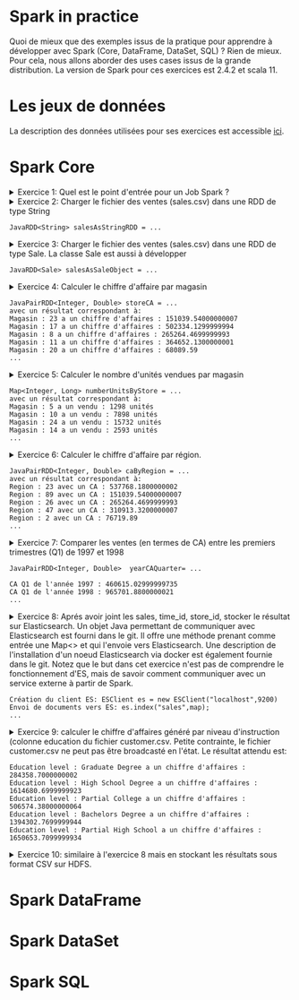 # Spark in practice
Quoi de mieux que des exemples issus de la pratique pour apprendre à développer avec Spark (Core, DataFrame, DataSet, SQL) ? Rien de mieux. Pour cela, nous allons aborder des uses cases issus de la grande distribution. La version de Spark pour ces exercices est 2.4.2 et scala 11.  

# Les jeux de données
La description des données utilisées pour ses exercices est accessible [ici](https://github.com/Ahmed-Gater/spark-in-practice/blob/master/datasetdescription.md).
# Spark Core

<details><summary>Exercice 1: Quel est le point d'entrée pour un Job Spark ?</summary>
<p>

#### C'est SparkSession !!!
```
import org.apache.spark.sql.SparkSession;
SparkSession sparkSession = SparkSession
                .builder()
                .appName("Mining Frequent Itemset/Assiocation rules from purchasing basket")
                .master("local[*]")
                .config("spark.sql.warehouse.dir", "warehouseLocation") //adding config parameters
                .getOrCreate();
```
</p>
</details>

<details><summary>Exercice 2: Charger le fichier des ventes (sales.csv) dans une RDD de type String

```
JavaRDD<String> salesAsStringRDD = ...
```

</summary>  
<p>
  
#### Charger le fichier texte en utilisant la méthode textFile de Java Spark Contexte !!!
```
import org.apache.spark.api.java.JavaRDD;
import org.apache.spark.api.java.JavaSparkContext;
JavaSparkContext jsc = JavaSparkContext.fromSparkContext(sparkSession.sparkContext());
JavaRDD<String> salesAsStringRDD = jsc.textFile("data/sales.csv");
// Afficher 4 éléments de la RDD
salesAsStringRDD.take(4).stream().forEach(System.out::println);
```
avec comme résultat:

```
product_id;time_id;customer_id;promotion_id;store_id;store_sales;store_cost;unit_sales
337;371;6280;0;2;1.5;0.51;2.0
1512;371;6280;0;2;1.62;0.6318;3.0
963;371;4018;0;2;2.4;0.72;1.0

```
</p>
</details>

<details><summary>Exercice 3: Charger le fichier des ventes (sales.csv) dans une RDD de type Sale. La classe Sale est aussi à développer

```
JavaRDD<Sale> salesAsSaleObject = ...
```
</summary>  

#### Charger le fichier comme à l'exercice 2 et mapper chaque ligne vers un objet Sale qu'on aura créé !!!

```
import org.apache.spark.api.java.JavaRDD;
import org.apache.spark.api.java.JavaSparkContext;
import org.apache.spark.api.java.function.Function;

JavaRDD<Sale> salesAsObjects = JavaSparkContext.fromSparkContext(sparkSession.sparkContext())
                .textFile("data/sales.csv")
                .map((Function<String, Sale>) s -> Sale.parse(s, ";"));
```
avec comme résultat:

```
Sale(productId=337, timeId=371, customerId=6280, promotionId=0, storeId=2, storeSales=1.5, storeCost=0.51, unitSales=2.0)
Sale(productId=1512, timeId=371, customerId=6280, promotionId=0, storeId=2, storeSales=1.62, storeCost=0.6318, unitSales=3.0)
Sale(productId=963, timeId=371, customerId=4018, promotionId=0, storeId=2, storeSales=2.4, storeCost=0.72, unitSales=1.0)
```
</details>

<details><summary>Exercice 4: Calculer le chiffre d'affaire par magasin

```
JavaPairRDD<Integer, Double> storeCA = ...
avec un résultat correspondant à: 
Magasin : 23 a un chiffre d'affaires : 151039.54000000007
Magasin : 17 a un chiffre d'affaires : 502334.1299999994
Magasin : 8 a un chiffre d'affaires : 265264.4699999993
Magasin : 11 a un chiffre d'affaires : 364652.1300000001
Magasin : 20 a un chiffre d'affaires : 68089.59
...
```
</summary>  

#### On peut le faire avec reduceByKey ou groupByKey. Cependant, il faut privilègier reduceByKey, car un calcul intermédiaire se fait au niveau de chaque partition avant d'envoyer les résultats sur le réseau. Ce qui fait qu'on n'envoie qu'un tuple par clé et par partition. Conséquence, moins de trafic réseau !!!

* Solution avec reduceByKey

```
import org.apache.spark.api.java.JavaPairRDD;
import org.apache.spark.api.java.JavaRDD;
import org.apache.spark.api.java.JavaSparkContext;
import org.apache.spark.api.java.function.Function;
import org.apache.spark.api.java.function.Function2;
import org.apache.spark.api.java.function.PairFunction;
import org.apache.spark.sql.SparkSession;
import scala.Tuple2;

JavaPairRDD<Integer, Double> storeCA = JavaSparkContext.fromSparkContext(sparkSession.sparkContext())
                .textFile(filePath)
                .map((Function<String, Sale>) s -> Sale.parse(s, ";"));
                .mapToPair((PairFunction<Sale, Integer, Double>) sale -> new Tuple2<>(sale.getStoreId(), sale.getStoreSales() * sale.getUnitSales()))
                .reduceByKey((Function2<Double, Double, Double>) (a, b) -> a + b);
storeCA.collectAsMap().forEach((k,v) -> System.out.println("Magasin : " + k + " a un chiffre d'affaires : " + v));
```

* Solution avec groupByKey

```
import org.apache.spark.api.java.JavaPairRDD;
import org.apache.spark.api.java.JavaRDD;
import org.apache.spark.api.java.JavaSparkContext;
import org.apache.spark.api.java.function.Function;
import org.apache.spark.api.java.function.Function2;
import org.apache.spark.api.java.function.PairFunction;
import org.apache.spark.sql.SparkSession;
import scala.Tuple2;

JavaPairRDD<Integer, Double> storeCA = JavaSparkContext.fromSparkContext(sparkSession.sparkContext())
                .textFile(filePath)
                .map((Function<String, Sale>) s -> Sale.parse(s, ";"))
                .mapToPair((PairFunction<Sale, Integer, Double>) sale -> new Tuple2<>(sale.getStoreId(), sale.getStoreSales() * sale.getUnitSales()))
                .groupByKey()
                .mapToPair((PairFunction<Tuple2<Integer, Iterable<Double>>, Integer, Double>) storeSalesCA -> new Tuple2<>(storeSalesCA._1(),
                        StreamSupport.stream(storeSalesCA._2().spliterator(), false).reduce((x, y) -> x + y).get())
                );
        storeCA.collectAsMap().forEach((k,v) -> System.out.println("Magasin : " + k + " a un chiffre d'affaires : " + v));
  
```

</details>

<details><summary>Exercice 5: Calculer le nombre d'unités vendues par magasin

```
Map<Integer, Long> numberUnitsByStore = ...
avec un résultat correspondant à: 
Magasin : 5 a un vendu : 1298 unités
Magasin : 10 a un vendu : 7898 unités
Magasin : 24 a un vendu : 15732 unités
Magasin : 14 a un vendu : 2593 unités
...
```
</summary>  

#### Mapper la RDD vers une Map de type Pair et faire un countByKey 
```
Map<Integer, Long> numberUnitsByStore = JavaSparkContext.fromSparkContext(sparkSession.sparkContext())
                .textFile(filePath)
                .map((Function<String, Sale>) s -> Sale.parse(s, ";"))
                .mapToPair((PairFunction<Sale, Integer, Double>) sale -> new Tuple2<>(sale.getStoreId(), sale.getUnitSales()))
                .countByKey();
numberUnitsByStore.forEach((k,v) -> System.out.println("Magasin : " + k + " a un vendu : " + v + " unités"));
```

</details>

<details><summary>Exercice 6: Calculer le chiffre d'affaire par région.  

```
JavaPairRDD<Integer, Double> caByRegion = ...
avec un résultat correspondant à: 
Region : 23 avec un CA : 537768.1800000002
Region : 89 avec un CA : 151039.54000000007
Region : 26 avec un CA : 265264.4699999993
Region : 47 avec un CA : 310913.3200000007
Region : 2 avec un CA : 76719.89
...
```
</summary>

#### Broadcaster le dataset store (qui est très léger) et faire un Map-side Join !!!

```
import org.apache.spark.api.java.JavaPairRDD;
import org.apache.spark.api.java.JavaRDD;
import org.apache.spark.api.java.JavaSparkContext;
import org.apache.spark.api.java.function.Function;
import org.apache.spark.api.java.function.Function2;
import org.apache.spark.api.java.function.PairFunction;
import org.apache.spark.broadcast.Broadcast;
import org.apache.spark.sql.SparkSession;
import scala.Tuple2;
import scala.reflect.ClassTag$;

// Lecture du fichier store à broadcaster (fichier très petit)
Map<Integer, Integer> storeRegionMapRdd = JavaSparkContext.fromSparkContext(sparkSession.sparkContext())
                .textFile("data/store.csv")
                .mapToPair((PairFunction<String, Integer, Integer>) s -> {
                    Store parse = Store.parse(s);
                    return new Tuple2<>(parse.getId(), parse.getRegionId());
                })
                .collectAsMap();
Broadcast<Map<Integer, Integer>> storeRegionMap = sparkSession.sparkContext().broadcast(storeRegionMapRdd, ClassTag$.MODULE$.apply(Map.class));

// Faire un Map-side Join
JavaPairRDD<Integer, Double> caByRegion = JavaSparkContext.fromSparkContext(sparkSession.sparkContext())
                .textFile("data/sales.csv")
                .mapToPair((PairFunction<String, Integer, Double>) s -> {
                    Sale sale = Sale.parse(s);
                    return new Tuple2<>(storeRegionMap.value().getOrDefault(sale.getStoreId(), -1),
                            sale.getUnitSales() * sale.getStoreSales());
                })
                .reduceByKey((Function2<Double, Double, Double>) (a, b) -> a + b);

caByRegion.collectAsMap().forEach((k,v) -> System.out.println("Region : " + k + " avec un CA : " + v ));
```

</details>

<details><summary>Exercice 7: Comparer les ventes (en termes de CA) entre les premiers trimestres (Q1) de 1997 et 1998    

```
JavaPairRDD<Integer, Double>  yearCAQuarter= ...

CA Q1 de l'année 1997 : 460615.02999999735
CA Q1 de l'année 1998 : 965701.8800000021
...
```

</summary>

```
// Clé=TimeId et Valeur=Année
Map<Integer, Integer> quarterTimeId = JavaSparkContext.fromSparkContext(sparkSession.sparkContext())
                .textFile(timeByDayFilePath)
                .map((Function<String, TimeByDay>) s -> TimeByDay.parse(s))
                .filter((Function<TimeByDay, Boolean>) s -> s.getQuarter().equals(quarter))
                .mapToPair((PairFunction<TimeByDay, Integer, Integer>) timeByDay -> new Tuple2<>(timeByDay.getTimeId(),         
                                    timeByDay.getTheYear()))
                .collectAsMap();

Broadcast<Map<Integer, Integer>> filteredTimeIds = sparkSession.sparkContext().broadcast(quarterTimeId,   
                                                                                       ClassTag$.MODULE$.apply(Map.class));
JavaPairRDD<Integer, Double>  yearCAQuarter= JavaSparkContext.fromSparkContext(sparkSession.sparkContext())
                .textFile(salesFilePath)
                .map((Function<String, Sale>) s -> Sale.parse(s))
                .filter((Function<Sale, Boolean>) sale -> filteredTimeIds.value().containsKey(sale.getTimeId()))
                .mapToPair((PairFunction<Sale, Integer, Double>) sale ->
                        new Tuple2<>(filteredTimeIds.value().getOrDefault(sale.getTimeId(), -1), sale.getStoreSales() * 
                                                                                                  sale.getUnitSales()))
                .reduceByKey((x, y) -> x + y);
yearCAQuarter.collectAsMap().forEach((k,v) -> System.out.println("CA " + quarter + " de l'année " + k + " : " + v ));
```

</details>

<details><summary>Exercice 8: Aprés avoir joint les sales, time_id, store_id, stocker le résultat sur Elasticsearch. Un objet Java permettant de communiquer avec Elasticsearch est fourni dans le git. Il offre une méthode prenant comme entrée une Map<> et qui l'envoie vers Elasticsearch. Une description de l'installation d'un noeud Elasticsearch via docker est également fournie dans le git. Notez que le but dans cet exercice n'est pas de comprendre le fonctionnement d'ES, mais de savoir comment communiquer avec un service externe à partir de Spark.      

```
Création du client ES: ESClient es = new ESClient("localhost",9200)  
Envoi de documents vers ES: es.index("sales",map);
...
```

</summary>

```
import com.fasterxml.jackson.databind.ObjectMapper;
import org.aga.sparkinpractice.clients.ESClient;
import org.aga.sparkinpractice.model.Sale;
import org.apache.spark.api.java.JavaPairRDD;
import org.apache.spark.api.java.JavaRDD;
import org.apache.spark.api.java.JavaSparkContext;
import org.apache.spark.api.java.function.*;
import org.apache.spark.sql.SparkSession;

JavaRDD<Sale> sales = JavaSparkContext.fromSparkContext(sparkSession.sparkContext())
                .textFile(salesFilePath)
                .map((Function<String, Sale>) s -> Sale.parse(s));
// Option 1 avec foreachPartition
sales.foreachPartition((VoidFunction<Iterator<Sale>>) saleIterator -> {
            ESClient es = new ESClient("localhost",9200) ;
            ObjectMapper oMapper = new ObjectMapper();
            saleIterator.forEachRemaining(sale -> {
                Map<String, Object> map = oMapper.convertValue(sale, Map.class);
                es.index("sales",map);
            });
});
// Option 2 avec mapPartitions
sales.mapPartitions((FlatMapFunction<Iterator<Sale>, Object>) saleIterator -> {
            ESClient es = new ESClient("localhost",9200) ;
            ObjectMapper oMapper = new ObjectMapper();
            saleIterator.forEachRemaining(sale -> {
                Map<String, Object> map = oMapper.convertValue(sale, Map.class);
                es.index("sales",map);
            });
            return null;
}).take(1);

```
</details>

<details><summary>Exercice 9: calculer le chiffre d'affaires généré par niveau d'instruction (colonne education du fichier customer.csv.
  Petite contrainte, le fichier customer.csv ne peut pas être broadcasté en l'état.
  Le résultat attendu est:
  
  ```
  Education level : Graduate Degree a un chiffre d'affaires : 284358.7000000002
  Education level : High School Degree a un chiffre d'affaires : 1614680.6999999923
  Education level : Partial College a un chiffre d'affaires : 506574.38000000064
  Education level : Bachelors Degree a un chiffre d'affaires : 1394302.7699999944
  Education level : Partial High School a un chiffre d'affaires : 1650653.7099999934
  ```
  
  </summary>
  
  ```
  JavaPairRDD<Long, String> customerEducationLevel = JavaSparkContext.fromSparkContext(sparkSession.sparkContext())
                .textFile(customerFilePath)
                .mapToPair((PairFunction<String, Long, String>) s -> {
                    Customer parse = Customer.parse(s);
                    return new Tuple2<>(parse.getCustomerId(), parse.getEducation());
                });

        JavaPairRDD<Long, Double> customerSales = JavaSparkContext.fromSparkContext(sparkSession.sparkContext())
                .textFile(salesFilePath)
                .mapToPair((PairFunction<String, Long, Double>) s -> {
                            Sale parse = Sale.parse(s);
                            return new Tuple2<>(parse.getCustomerId(), parse.getUnitSales() * parse.getStoreSales());
                        }
                );
        JavaPairRDD<String, Double> educationExpenses =
                customerSales.join(customerEducationLevel)
                        .values()
                        .mapToPair((PairFunction<Tuple2<Double, String>, String, Double>) t ->
                                    new Tuple2<>(t._2(), t._1()))
                        .reduceByKey((Function2<Double, Double, Double>) (o, o2) -> o + o2);
        educationExpenses.collectAsMap().forEach((k,v) -> System.out.println("Education level : " + k + " a un chiffre d'affaires : " + v));
  ```
     
  </details>


<details><summary>Exercice 10: similaire à l'exercice 8 mais en stockant les résultats sous format CSV sur HDFS.
  </summary>
  
  L'idée est de transformer le résultat de l'enrichissement à une JavaRDD<String> où chaque entrée représente l'objet enrichi sours format CSV. 
  
  ```
  JavaSparkContext.fromSparkContext(sparkSession.sparkContext())
                .textFile(salesFilePath)
                .map((Function<String, Sale>) s -> Sale.parse(s))
                .map(s -> s.toCSVFormat(";"))
                .saveAsTextFile("data/salesenriched.csv");
  ```
  
  </details>

# Spark DataFrame

# Spark DataSet

# Spark SQL

